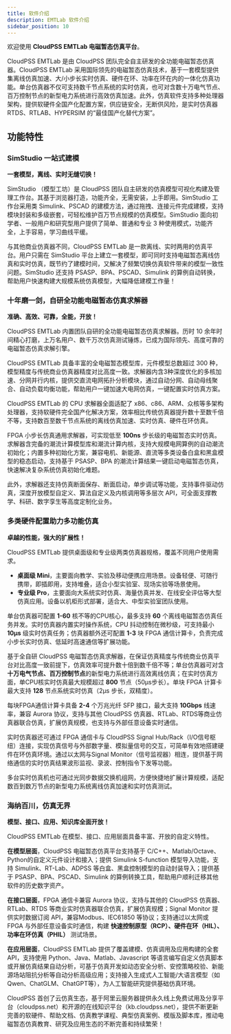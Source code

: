```yaml
---
title: 软件介绍
description: EMTLab 软件介绍
sidebar_position: 10
---
```

<!--
:::warning
我补充了这一节内容，请调整以下内部的加粗内容，查看一下语法错误和数据错误。补充相应图片说明。
:::
-->

欢迎使用 **CloudPSS EMTLab 电磁暂态仿真平台**。

CloudPSS EMTLab 是由 CloudPSS 团队完全自主研发的全功能电磁暂态仿真器。CloudPSS EMTLab 采用国际领先的电磁暂态仿真技术，基于一套模型提供集离线仿真加速、大/小步长实时仿真、硬件在环、功率在环在内的一体化仿真功能。单台仿真器不仅可支持数千节点系统的实时仿真，也可对含数十万电气节点、百万控制节点的新型电力系统进行高效仿真加速。此外，仿真软件支持多种处理器架构，提供软硬件全国产化配置方案，供应链安全，无断供风险，是实时仿真器 RTDS、RTLAB、HYPERSIM 的“最佳国产化替代方案”。

## 功能特性

### SimStudio 一站式建模

**一套模型，离线、实时无缝切换！**

SimStudio （模型工坊）是 CloudPSS 团队自主研发的仿真模型可视化构建及管理工作台。其基于浏览器打造，功能齐全，无需安装，上手即用。SimStudio 工作台采用类 Simulink、PSCAD 的建模方法，通过拖拽、连接元件完成建模，支持模块封装和多级嵌套，可轻松维护百万节点规模的仿真模型。SimStudio 面向初学者、一般用户和研究型用户提供了简单、普通和专业 3 种使用模式，功能齐全，上手容易，学习曲线平缓。

与其他商业仿真器不同，CloudPSS EMTLab 是一款离线、实时两用的仿真平台。用户只需在 SimStudio 平台上建立一套模型，即可同时支持电磁暂态离线仿真和实时仿真，既节约了建模时间，又解决了频繁切换仿真软件带来的模型一致性问题。SimStudio 还支持 PSASP、BPA、PSCAD、Simulink 的算例自动转换，帮助用户快速构建大规模系统仿真模型，大幅降低建模工作量！

### 十年磨一剑，自研全功能电磁暂态仿真求解器

**准确、高效、可靠，全能，开放！**

CloudPSS EMTLab 内置团队自研的全功能电磁暂态仿真求解器。历时 10 余年时间精心打磨，上万名用户、数千万次仿真测试锤炼，已成为国际领先、高度可靠的电磁暂态仿真求解引擎。

CloudPSS EMTLab 具备丰富的全电磁暂态模型库，元件模型总数超过 300 种，模型精度与传统商业仿真器精度对比高度一致。求解器内含3种深度优化的多核加速、分网并行内核，提供交直流电网拓扑分析模块，通过自动分网、自动母线聚合、自动负载均衡功能，帮助用户一键加速大电网仿真，一键配置实时仿真方案。

CloudPSS EMTLab 的 CPU 求解器全面适配了 x86、c86、ARM、众核等多架构处理器，支持软硬件完全国产化解决方案，效率相比传统仿真器提升数十至数千倍不等，支持数百至数千节点系统的离线仿真加速、实时仿真、硬件在环仿真。

FPGA 小步长仿真通用求解器，可实现低至 **100ns** 步长级的电磁暂态实时仿真。 求解器含完备的潮流计算模型库和潮流计算内核，支持大规模电网算例的自动潮流初始化；内置多种初始化方案，兼容电机、新能源、直流等多类设备白盒和黑盒模型的稳态启动，支持基于 PSASP、BPA 的潮流计算结果一键启动电磁暂态仿真，快速解决复杂系统仿真初始化难题。

此外，求解器还支持仿真断面保存、断面启动，单步调试等功能，支持事件驱动仿真，深度开放模型自定义、算法自定义及内核调用等多层次 API，可全面支撑教学、科研、数字孪生等高度定制化业务。

### 多类硬件配置助力多功能仿真

**卓越的性能，强大的扩展性！**

CloudPSS EMTLab 提供桌面级和专业级两类仿真器规格，覆盖不同用户使用需求。 
+  **桌面级 Mini**，主要面向教学、实验及移动便携应用场景。设备轻便、可随行携带，即插即用，支持堆叠，适合小型实验室、现场实验等场景使用。 
+  **专业级 Pro**，主要面向大系统实时仿真、海量仿真并发、在线安全评估等大型仿真应用。设备以机柜形式部署，适合大、中型实验室团队使用。

单台仿真器可配置 **1-60** 核不等的CPU核心，最多支持 **60** 个离线电磁暂态仿真任务并发。实时仿真器内置实时操作系统，CPU 抖动控制在微秒级，可支持最小 **10μs** 级实时仿真任务；仿真器额外还可配置 **1-3** 块 FPGA 通信计算卡，负责完成小步长实时仿真、低延时高速通信等扩展功能。 

基于全自研 CloudPSS 电磁暂态仿真求解器，在保证仿真精度与传统商业仿真平台对比高度一致前提下，仿真效率可提升数十倍到数千倍不等；单台仿真器可对含**十万电气节点、百万控制节点**的新型电力系统进行高效离线仿真；在实时仿真方面，单CPU核实时仿真最大规模超过 **800** 节点（50μs步长）。单块 FPGA 计算卡最大支持 **128** 节点系统实时仿真（2μs 步长，双精度）。

每块FPGA通信计算卡具备 **2-4** 个万兆光纤 SFP 接口，最大支持 **10Gbps** 线速率，兼容 Aurora 协议，支持与其他 CloudPSS 仿真器、RTLab、RTDS等商业仿真器联合仿真，扩展仿真规模，也支持与外部任意设备实时通信。

实时仿真器还可通过 FPGA 通信卡与 CloudPSS Signal Hub/Rack（I/O信号枢纽）连接，实现仿真信号与外部数字量、模拟量信号的交互，可简单有效地搭建硬件在环仿真环境。通过以太网与Signal Monitor（信号监视器）相连，提供基于网络通信的实时仿真结果波形监视、录波、控制指令下发等功能。

多台实时仿真机也可通过光同步数据交换机组网，方便快捷地扩展计算规模，适配数百到数万节点的新型电力系统离线仿真加速和实时仿真测试。

### 海纳百川，仿真无界

**模型、接口、应用、知识库全面开放！**

CloudPSS EMTLab 在模型、接口、应用层面具备丰富、开放的自定义特性。

**在模型层面**，CloudPSS 电磁暂态仿真平台支持基于 C/C++、Matlab/Octave、Python的自定义元件设计和接入；提供 Simulink S-function 模型导入功能，支持 Simulink、RT-Lab、ADPSS 等白盒、黑盒控制模型的自动封装导入；提供基于 PSASP、BPA、PSCAD、Simulink 的算例转换工具，帮助用户顺利迁移其他软件的历史数字资产。

**在接口层面**，FPGA 通信卡兼容 Aurora 协议，支持与其他的 CloudPSS 仿真器、RTLab、RTDS 等商业实时仿真器联合仿真，扩展仿真规模；Signal Monitor 提供实时数据订阅 API，兼容Modbus、IEC61850 等协议；支持通过以太网或 FPGA 与外部任意设备实时通信，构建 **快速控制原型（RCP）、硬件在环（HIL）、功率在环仿真（PHIL）** 测试场景。

**在应用层面**，CloudPSS EMTLab 提供了覆盖建模、仿真调用及应用构建的全套 API，支持使用 Python、Java、Matlab、Javascript 等语言编写自定义仿真脚本或开展仿真结果自动分析，可基于仿真开发如动态安全分析、安控策略校验、新能源场站阻抗分析等自动分析高级应用；支持接入生成式人工智能/大语言模型（如Qwen、ChatGLM、ChatGPT等），为人工智能研究提供基础仿真环境。

CloudPSS 首创了云仿真生态，基于阿里云服务器提供永久线上免费试用及分享平台（cloudpss.net）和开源的在线知识平台（kb.cloudpss.net），提供不断更新完善的软硬件、帮助文档、仿真教学课程、典型仿真案例、模版及脚本库，推动电磁暂态仿真教育、研究及应用生态的不断完善和持续繁荣！